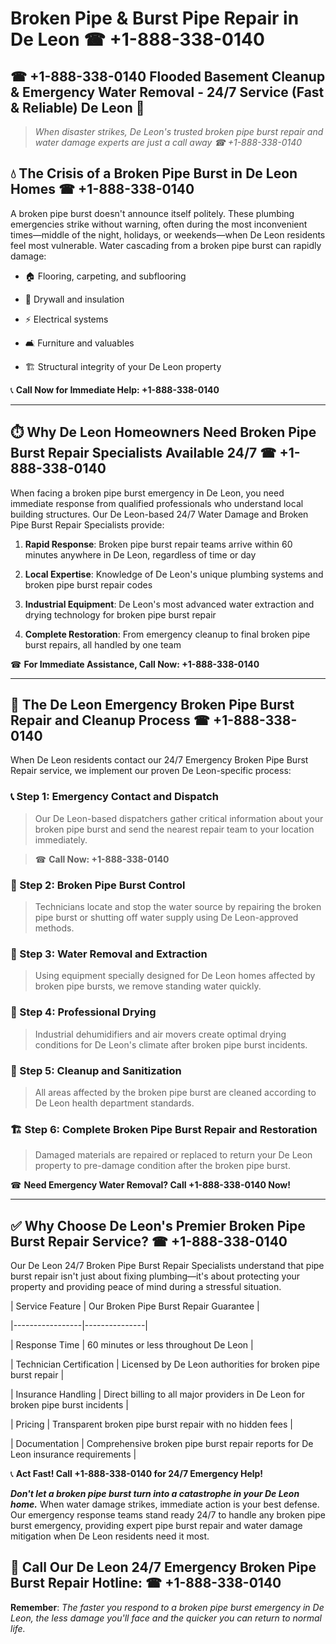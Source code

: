 # Broken Pipe & Burst Pipe Repair in De Leon ☎ +1-888-338-0140  
## ☎ +1-888-338-0140 Flooded Basement Cleanup & Emergency Water Removal - 24/7 Service (Fast & Reliable) De Leon 🚨  

> *When disaster strikes, De Leon's trusted broken pipe burst repair and water damage experts are just a call away ☎ +1-888-338-0140*  

## 💧 The Crisis of a Broken Pipe Burst in De Leon Homes ☎ +1-888-338-0140  

A broken pipe burst doesn't announce itself politely. These plumbing emergencies strike without warning, often during the most inconvenient times—middle of the night, holidays, or weekends—when De Leon residents feel most vulnerable. Water cascading from a broken pipe burst can rapidly damage:  

* 🏠 Flooring, carpeting, and subflooring  
* 🧱 Drywall and insulation  
* ⚡ Electrical systems  
* 🛋️ Furniture and valuables  
* 🏗️ Structural integrity of your De Leon property  

📞 **Call Now for Immediate Help: +1-888-338-0140**  

---  

## ⏱️ Why De Leon Homeowners Need Broken Pipe Burst Repair Specialists Available 24/7 ☎ +1-888-338-0140  

When facing a broken pipe burst emergency in De Leon, you need immediate response from qualified professionals who understand local building structures. Our De Leon-based 24/7 Water Damage and Broken Pipe Burst Repair Specialists provide:  

1. **Rapid Response**: Broken pipe burst repair teams arrive within 60 minutes anywhere in De Leon, regardless of time or day  
2. **Local Expertise**: Knowledge of De Leon's unique plumbing systems and broken pipe burst repair codes  
3. **Industrial Equipment**: De Leon's most advanced water extraction and drying technology for broken pipe burst repair  
4. **Complete Restoration**: From emergency cleanup to final broken pipe burst repairs, all handled by one team  

☎ **For Immediate Assistance, Call Now: +1-888-338-0140**  

---  

## 🔧 The De Leon Emergency Broken Pipe Burst Repair and Cleanup Process ☎ +1-888-338-0140  

When De Leon residents contact our 24/7 Emergency Broken Pipe Burst Repair service, we implement our proven De Leon-specific process:  

### 📞 Step 1: Emergency Contact and Dispatch  
> Our De Leon-based dispatchers gather critical information about your broken pipe burst and send the nearest repair team to your location immediately.  
> ☎ **Call Now: +1-888-338-0140**  

### 🚿 Step 2: Broken Pipe Burst Control  
> Technicians locate and stop the water source by repairing the broken pipe burst or shutting off water supply using De Leon-approved methods.  

### 🌊 Step 3: Water Removal and Extraction  
> Using equipment specially designed for De Leon homes affected by broken pipe bursts, we remove standing water quickly.  

### 💨 Step 4: Professional Drying  
> Industrial dehumidifiers and air movers create optimal drying conditions for De Leon's climate after broken pipe burst incidents.  

### 🧼 Step 5: Cleanup and Sanitization  
> All areas affected by the broken pipe burst are cleaned according to De Leon health department standards.  

### 🏗️ Step 6: Complete Broken Pipe Burst Repair and Restoration  
> Damaged materials are repaired or replaced to return your De Leon property to pre-damage condition after the broken pipe burst.  

☎ **Need Emergency Water Removal? Call +1-888-338-0140 Now!**  

---  

## ✅ Why Choose De Leon's Premier Broken Pipe Burst Repair Service? ☎ +1-888-338-0140  

Our De Leon 24/7 Broken Pipe Burst Repair Specialists understand that pipe burst repair isn't just about fixing plumbing—it's about protecting your property and providing peace of mind during a stressful situation.  

| Service Feature | Our Broken Pipe Burst Repair Guarantee |  
|-----------------|---------------|  
| Response Time | 60 minutes or less throughout De Leon |  
| Technician Certification | Licensed by De Leon authorities for broken pipe burst repair |  
| Insurance Handling | Direct billing to all major providers in De Leon for broken pipe burst incidents |  
| Pricing | Transparent broken pipe burst repair with no hidden fees |  
| Documentation | Comprehensive broken pipe burst repair reports for De Leon insurance requirements |  

📞 **Act Fast! Call +1-888-338-0140 for 24/7 Emergency Help!**  

***Don't let a broken pipe burst turn into a catastrophe in your De Leon home.*** When water damage strikes, immediate action is your best defense. Our emergency response teams stand ready 24/7 to handle any broken pipe burst emergency, providing expert pipe burst repair and water damage mitigation when De Leon residents need it most.  

## 📱 Call Our De Leon 24/7 Emergency Broken Pipe Burst Repair Hotline: ☎ +1-888-338-0140  

**Remember**: *The faster you respond to a broken pipe burst emergency in De Leon, the less damage you'll face and the quicker you can return to normal life.*